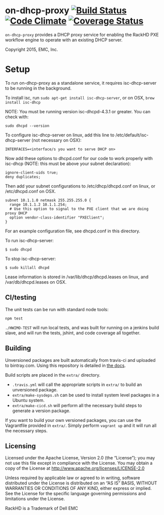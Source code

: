# on-dhcp-proxy [![Build Status](https://travis-ci.org/RackHD/on-dhcp-proxy.svg?branch=master)](https://travis-ci.org/RackHD/on-dhcp-proxy) [![Code Climate](https://codeclimate.com/github/RackHD/on-dhcp-proxy/badges/gpa.svg)](https://codeclimate.com/github/RackHD/on-dhcp-proxy) [![Coverage Status](https://coveralls.io/repos/RackHD/on-dhcp-proxy/badge.svg?branch=master&service=github)](https://coveralls.io/github/RackHD/on-dhcp-proxy?branch=master)

`on-dhcp-proxy` provides a DHCP proxy service for enabling the RackHD PXE workflow engine to operate with an existing DHCP server.

Copyright 2015, EMC, Inc.

# Setup

To run on-dhcp-proxy as a standalone service, it requires isc-dhcp-server to be
running in the background.

To install isc, run `sudo apt-get install isc-dhcp-server`, or on OSX, `brew install isc-dhcp`

NOTE: You must be running version isc-dhcpd-4.3.1 or greater. You can check with:

```
sudo dhcpd --version
```

To configure isc-dhcp-server on linux, add this line to /etc/default/isc-dhcp-server (not necessary on OSX):

```
INTERFACES=<interface/s you want to serve DHCP on>
```

Now add these options to dhcpd.conf for our code to work properly with isc-dhcp (NOTE: this must be above your subnet declaration):

```
ignore-client-uids true;
deny duplicates;
```

Then add your subnet configurations to /etc/dhcp/dhcpd.conf on linux, or /etc/dhcpd.conf on OSX.

```
subnet 10.1.1.0 netmask 255.255.255.0 {
  range 10.1.1.2 10.1.1.254;
  # Use this option to signal to the PXE client that we are doing proxy DHCP
  option vendor-class-identifier "PXEClient";
}
```

For an example configuration file, see dhcpd.conf in this directory.

To run isc-dhcp-server:

`$ sudo dhcpd`

To stop isc-dhcp-server:

`$ sudo killall dhcpd`

Lease information is stored in /var/lib/dhcp/dhcpd.leases on linux, and /var/db/dhcpd.leases on OSX.

## CI/testing

The unit tests can be run with standard node tools:

    npm test

`./HWIMO-TEST` will run local tests, and was built for running on a jenkins build slave, and will run the tests, jshint, and code coverage all together.

## Building

Unversioned packages are built automatically from travis-ci and uploaded to bintray.com. Using
this repository is detailed in [the docs](http://rackhd.readthedocs.org/en/latest/rackhd/ubuntu_package_installation.html).

Build scripts are placed in the `extra/` directory.

  * `.travis.yml` will call the appropriate scripts in `extra/` to build an unversioned package.
  * `extra/make-sysdeps.sh` can be used to install system level packages in a Ubuntu system.
  * `extra/make-cicd.sh` will perform all the necessary build steps to generate a version package.

If you want to build your own versioned packages, you can use the Vagrantfile provided in `extra/`.  Simply perform `vagrant up` and it will run all the necessary steps.


Licensing
---------------
Licensed under the Apache License, Version 2.0 (the “License”); you may not use this file except in compliance with the License. You may obtain a copy of the License at http://www.apache.org/licenses/LICENSE-2.0

Unless required by applicable law or agreed to in writing, software distributed under the License is distributed on an “AS IS” BASIS, WITHOUT WARRANTIES OR CONDITIONS OF ANY KIND, either express or implied. See the License for the specific language governing permissions and limitations under the License.

RackHD is a Trademark of Dell EMC
